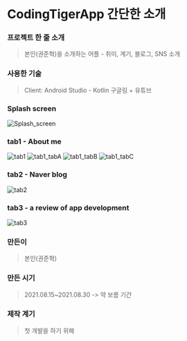 # CodingTigerApp 간단한 소개

### 프로젝트 한 줄 소개
> 본인(권준혁)을 소개하는 어플 - 취미, 계기, 블로그, SNS 소개

### 사용한 기술
> Client: Android Studio - Kotlin
> 구글링 + 유튜브

### Splash screen
![Splash_screen](https://user-images.githubusercontent.com/97151660/187729426-6a7bf6fe-b6b9-41bc-947b-db20b8441e42.jpg)

### tab1 - About me
![tab1](https://user-images.githubusercontent.com/97151660/187729603-5ca162f7-cca7-4ea5-9cd9-9b87d1a80233.jpg)
![tab1_tabA](https://user-images.githubusercontent.com/97151660/187729745-15e8b290-3383-4504-a304-1b85f58aeaef.jpg)
![tab1_tabB](https://user-images.githubusercontent.com/97151660/187729799-36979325-e238-46ef-a78b-456455ac626a.jpg)
![tab1_tabC](https://user-images.githubusercontent.com/97151660/187729822-48489e29-379e-4f26-a0b8-c3697fbb31bf.jpg)

### tab2 - Naver blog
![tab2](https://user-images.githubusercontent.com/97151660/187729881-4b825deb-d1f6-4e2c-a867-2b2f795fe77d.jpg)

### tab3 - a review of app development
![tab3](https://user-images.githubusercontent.com/97151660/187729886-24b19cb2-028f-4994-b760-71755288acba.jpg)

### 만든이
> 본인(권준혁)

### 만든 시기
> 2021.08.15~2021.08.30 -> 약 보름 기간

### 제작 계기
> 첫 개발을 하기 위해
